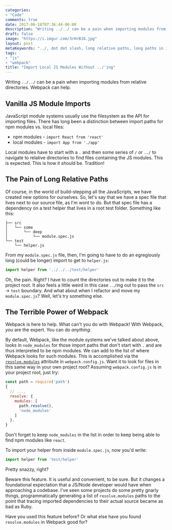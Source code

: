 ```yaml
---
categories:
- "Code"
comments: true
date: 2017-06-16T07:36:44-06:00
description: "Writing ../../ can be a pain when importing modules from relative directories.  Webpack can help."
draft: false
image: "https://i.imgur.com/3rHrBJ8.jpg"
layout: post
metaKeywords: "../, dot dot slash, long relative paths, long paths in imports"
tags:
- "js"
- "webpack"
title: "Import Local JS Modules Without ../'ing"
---
```


Writing `../../` can be a pain when importing modules from relative directories.  Webpack can help.

<!--more-->

## Vanilla JS Module Imports

JavaScript module systems usually use the filesystem as the API for importing files.  There has long been a distinction between import paths for npm modules vs. local files:

- npm modules - `import React from 'react'`
- local modules - `import App from './app'`

Local modules have to start with a `.` and then some series of `/` or `../` to navigate to relative directories to find files containing the JS modules.  This is expected.  This is how it should be.  Tradition!

## The Pain of Long Relative Paths

Of course, in the world of build-stepping all the JavaScripts, we have created new options for ourselves.  So, let's say that we have a spec file that lives next to our source file, as I'm wont to do.  But that spec file has a dependency on a test helper that lives in a root test folder.  Something like this:

```
├── src
│   └── some
│       └── deep
│           └── module.spec.js
└── test
    └── helper.js
```

From my `module.spec.js` file, then, I'm going to have to do an egregiously long (could be longer) import to get to `helper.js`:

```js
import helper from '../../../test/helper'
```

Oh, the pain.  Right?  I have to count the directories out to make it to the project root.  It also feels a little weird in this case `../`ing out to pass the `src` -> `test` boundary.  And what about when I refactor and move my `module.spec.js`?  Well, let's try something else.

## The Terrible Power of Webpack

Webpack is here to help.  What can't you do with Webpack!  With Webpack, *you* are the expert.  You can do *anything*.

By default, Webpack, like the module systems we've talked about above, looks in `node_modules` for those import paths that don't start with `.` and are thus interpreted to be npm modules.  We can add to the list of where Webpack looks for such modules.  This is accomplished via the [`resolve.modules`](https://webpack.js.org/configuration/resolve/) attribute in `webpack.config.js`.  Want it to look for files in this same way in your own project root?  Assuming `webpack.config.js` is in your project root, just try:

```js
const path = require('path')
{
  // ...,
  resolve: {
    modules: [
      path.resolve(), 
      'node_modules'
    ]
  },
}
```

Don't forget to keep `node_modules` in the list in order to keep being able to find npm modules like `react`.

To import your helper from inside `module.spec.js`, now you'd write:

```js
import helper from 'test/helper'
```

Pretty snazzy, right?

Beware this feature.  It is useful and convenient, to be sure.  But it changes a foundational expectation that a JS/Node developer would have when approaching a codebase.  I've seen some projects do some pretty gnarly things, programmatically generating a list of `resolve.modules` paths to the point that tracing imported dependencies to their actual source became as bad as Ruby.

Have you used this feature before?  Or what else have you found `resolve.modules` in Webpack good for?
